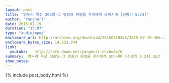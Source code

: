 ```yaml
---
layout: post
title: "양누리 묵상 365일-그 영광과 위엄을 우리에게 보이시매 [신명기 5:24]"
author: "Yangnuri"
date: 2015-07-19
duration: "15:07"
type: "audio/mpeg"
enclosure_url: http://archive.org/download/20150719365/2015-07-19-365.mp3
enclosure_bytes_size: 14,523,244 
link:
  youtube:   http://cafe.daum.net/yangnuri-ch/Ww8v/6
summary:  양누리 묵상 365일-그 영광과 위엄을 우리에게 보이시매 [신명기 5:24].mp3
show_notes:
---
```


{% include post_body.html %}
